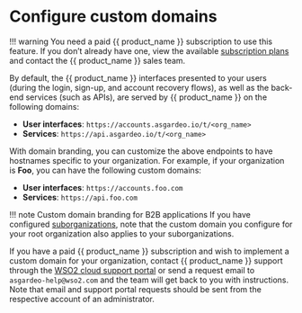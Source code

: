 # Configure custom domains
<Badge text="Paid subscription required" type="warn" />

!!! warning
    You need a paid {{ product_name }} subscription to use this feature. If you don’t already have one, view the available [subscription plans](https://wso2.com/asgardeo/pricing/) and contact the {{ product_name }} sales team.

By default, the {{ product_name }} interfaces presented to your users (during the login, sign-up, and account recovery flows), as well as the back-end services (such as APIs), are served by {{ product_name }} on the following domains:

- **User interfaces**: `https://accounts.asgardeo.io/t/<org_name>`
- **Services**: `https://api.asgardeo.io/t/<org_name>`

With domain branding, you can customize the above endpoints to have hostnames specific to your organization. For example, if your organization is **Foo**, you can have the following custom domains:

- **User interfaces**: `https://accounts.foo.com`
- **Services**: `https://api.foo.com`

!!! note Custom domain branding for B2B applications
    If you have configured [suborganizations](../../guides/organization-management/manage-b2b-organizations/manage-suborganizations/), note that the custom domain you configure for your root organization also applies to your suborganizations.

If you have a paid {{ product_name }} subscription and wish to implement a custom domain for your organization, contact {{ product_name }} support through the [WSO2 cloud support portal](https://cloud-support.wso2.com/) or send a request email to `asgardeo-help@wso2.com` and the team will get back to you with instructions.
Note that email and support portal requests should be sent from the respective account of an administrator.
